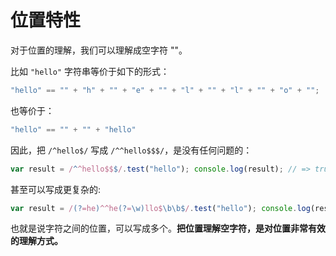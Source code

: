 # 位置特性

对于位置的理解，我们可以理解成空字符 ""。

比如 `"hello"` 字符串等价于如下的形式：

```js
"hello" == "" + "h" + "" + "e" + "" + "l" + "" + "l" + "" + "o" + "";
```

也等价于：

```js
"hello" == "" + "" + "hello"
```

因此，把 `/^hello$/` 写成 `/^^hello$$$/`，是没有任何问题的：

```js
var result = /^^hello$$$/.test("hello"); console.log(result); // => true
```

甚至可以写成更复杂的:

```js
var result = /(?=he)^^he(?=\w)llo$\b\b$/.test("hello"); console.log(result); // => true
```

也就是说字符之间的位置，可以写成多个。**把位置理解空字符，是对位置非常有效的理解方式。**
